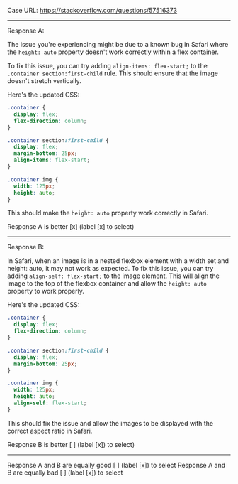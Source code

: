 Case URL: https://stackoverflow.com/questions/57516373

------
Response A:



The issue you're experiencing might be due to a known bug in Safari where the `height: auto` property doesn't work correctly within a flex container.

To fix this issue, you can try adding `align-items: flex-start;` to the `.container section:first-child` rule. This should ensure that the image doesn't stretch vertically.

Here's the updated CSS:

```css
.container {
  display: flex;
  flex-direction: column;
}

.container section:first-child {
  display: flex;
  margin-bottom: 25px;
  align-items: flex-start;
}

.container img {
  width: 125px;
  height: auto;
}
```

This should make the `height: auto` property work correctly in Safari.

Response A is better [x] (label [x] to select)

-------
Response B:

In Safari, when an image is in a nested flexbox element with a width set and height: auto, it may not work as expected. To fix this issue, you can try adding `align-self: flex-start;` to the image element. This will align the image to the top of the flexbox container and allow the `height: auto` property to work properly.

Here's the updated CSS:

```css
.container {
  display: flex;
  flex-direction: column;
}

.container section:first-child {
  display: flex;
  margin-bottom: 25px;
}

.container img {
  width: 125px;
  height: auto;
  align-self: flex-start;
}
```

This should fix the issue and allow the images to be displayed with the correct aspect ratio in Safari.

Response B is better [ ] (label [x]) to select)

-------

Response A and B are equally good [ ] (label [x]) to select
Response A and B are equally bad [ ] (label [x]) to select
